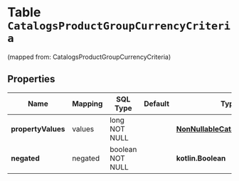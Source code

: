 
# Table `CatalogsProductGroupCurrencyCriteria`
(mapped from: CatalogsProductGroupCurrencyCriteria)

## Properties
Name | Mapping | SQL Type | Default | Type | Description | Notes
---- | ------- | -------- | ------- | ---- | ----------- | -----
**propertyValues** | values | long NOT NULL |  | [**NonNullableCatalogsCurrency**](NonNullableCatalogsCurrency.md) |  |  [foreignkey]
**negated** | negated | boolean NOT NULL |  | **kotlin.Boolean** |  | 




